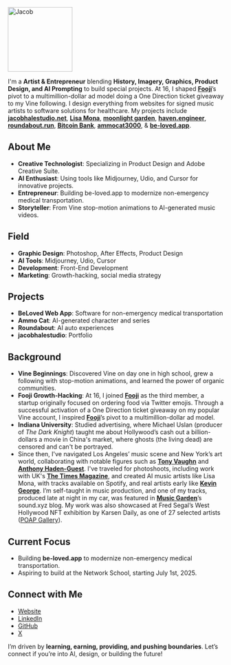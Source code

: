 <img src="https://avatars.githubusercontent.com/u/94732917?v=4" alt="Jacob" width="150" height="150">

I'm a **Artist & Entrepreneur** blending **History, Imagery, Graphics, Product Design, and AI Prompting** to build special projects. At 16, I shaped [**Fooji**](https://fooji.com/)’s pivot to a multimillion-dollar ad model doing a One Direction ticket giveaway to my Vine following. I design everything from websites for signed music artists to software solutions for healthcare. My projects include [**jacobhalestudio.net**](https://jacobhalestudio.net), [**Lisa Mona**](https://www.youtube.com/watch?v=0WxiY5idz-Q&list=OLAK5uy_k9Z0xjH9Dl3RkjzwKESBF3lQVsXwqDMGA), [**moonlight garden**](https://haven.engineer/moonlight-garden), [**haven.engineer**](https://haven.engineer), [**roundabout.run**](https://roundabout.run), [**Bitcoin Bank**](https://haven.engineer/bitcoinbank), [**ammocat3000**](https://ammocat3000.com), & [**be-loved.app**](http://be-loved.app/about).

## About Me

- **Creative Technologist**: Specializing in Product Design and Adobe Creative Suite.
- **AI Enthusiast**: Using tools like Midjourney, Udio, and Cursor for innovative projects.
- **Entrepreneur**: Building be-loved.app to modernize non-emergency medical transportation.
- **Storyteller**: From Vine stop-motion animations to AI-generated music videos.

## Field

- **Graphic Design**: Photoshop, After Effects, Product Design
- **AI Tools**: Midjourney, Udio, Cursor
- **Development**: Front-End Development
- **Marketing**: Growth-hacking, social media strategy

## Projects

- **BeLoved Web App**: Software for non-emergency medical transportation
- **Ammo Cat**: AI-generated character and series
- **Roundabout**: AI auto experiences
- **jacobhalestudio**: Portfolio

## Background

- **Vine Beginnings**: Discovered Vine on day one in high school, grew a following with stop-motion animations, and learned the power of organic communities.
- **Fooji Growth-Hacking**: At 16, I joined [**Fooji**](https://fooji.com/) as the third member, a startup originally focused on ordering food via Twitter emojis. Through a successful activation of a One Direction ticket giveaway on my popular Vine account, I inspired [**Fooji**](https://fooji.com/)’s pivot to a multimillion-dollar ad model.
- **Indiana University**: Studied advertising, where Michael Uslan (producer of *The Dark Knight*) taught me about Hollywood’s cash out a billion-dollars a movie in China's market, where ghosts (the living dead) are censored and can't be portrayed.
- Since then, I've navigated Los Angeles’ music scene and New York’s art world, collaborating with notable figures such as [**Tony Vaughn**](https://www.newarkhappening.com/blog/post/newark-native-tony-vaughn-receives-second-charles-lewis-tiffany-award-celebrated-as-master-class-am/) and [**Anthony Haden-Guest**](https://news.artnet.com/art-world/jean-michel-basquiat-death-542345). I've traveled for photoshoots, including work with UK's [**The Times Magazine**](https://pagesix.com/wp-content/uploads/sites/3/2022/05/IMG_37841-1.jpg), and created AI music artists like Lisa Mona, with tracks available on Spotify, and real artists early like [**Kevin George**](https://notion.online/when-youre-alone-by-kevin-george/). I’m self-taught in music production, and one of my tracks, produced late at night in my car, was featured in [**Music Garden**](https://www.sound.xyz/0x3e882b64b26a9351e7312e40649a43947b38091f/post/b899bfca-1719-4fbf-8e92-748af6b2ef04)’s sound.xyz blog. My work was also showcased at Fred Segal’s West Hollywood NFT exhibition by Karsen Daily, as one of 27 selected artists ([POAP Gallery](https://27times.xyz/)).

## Current Focus

- Building **be-loved.app** to modernize non-emergency medical transportation.
- Aspiring to build at the Network School, starting July 1st, 2025.

## Connect with Me

- [Website](https://jacobhalestudio.net)
- [LinkedIn](https://www.linkedin.com/in/jacobhalestudio)
- [GitHub](https://github.com/sailorjacob)
- [X](https://x.com/killmefxster)

I’m driven by **learning, earning, providing, and pushing boundaries**. Let’s connect if you’re into AI, design, or building the future!
